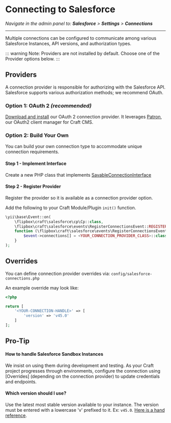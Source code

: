 # Connecting to Salesforce

_Navigate in the admin panel to: __Salesforce__ > __Settings__ > __Connections___

---

Multiple connections can be configured to communicate among various Salesforce Instances, API versions, and authorization types.

::: warning
Note: Providers are not installed by default.  Choose one of the Provider options below.
:::

## Providers
A connection provider is responsible for authorizing with the Salesforce API.  Salesforce supports various authorization methods; we recommend OAuth.

### Option 1: OAuth 2 _(recommended)_
[Download and install](https://github.com/flipboxfactory/patron-salesforce) our OAuth 2 connection provider.  It leverages [Patron](https://github.com/flipboxfactory/patron), our OAuth2 client manager for Craft CMS.

### Option 2: Build Your Own
You can build your own connection type to accommodate unique connection requirements.

#### Step 1 - Implement Interface
Create a new PHP class that implements [SavableConnectionInterface](https://github.com/flipboxfactory/craft-salesforce/blob/master/src/connections/SavableConnectionInterface.php)

#### Step 2 - Register Provider
Register the provider so it is available as a connection provider option.

Add the following to your Craft Module/Plugin `init()` function.

```php
\yii\base\Event::on(
    \flipbox\craft\salesforce\cp\Cp::class,
    \flipbox\craft\salesforce\events\RegisterConnectionsEvent::REGISTER_CONNECTIONS,
    function (\flipbox\craft\salesforce\events\RegisterConnectionsEvent $event) {
        $event->connections[] = <YOUR_CONNECTION_PROVIDER_CLASS>::class;
    }
);
```

## Overrides
You can define connection provider overrides via: `config/salesforce-connections.php`

An example override may look like:

```php
<?php

return [
    '<YOUR-CONNECTION-HANDLE>' => [
        'version' => 'v45.0'
    ]
];

```


## Pro-Tip
#### How to handle Salesforce Sandbox Instances
We insist on using them during development and testing.  As your Craft project progresses through environments, configure
the connection using [Overrides] (depending on the connection provider) to update credentials and endpoints.

#### Which version should I use?
Use the latest most stable version available to your instance.  The version must be entered with a lowercase 'v' prefixed to it.  Ex: `v45.0`.
[Here is a hand reference](https://help.salesforce.com/articleView?id=000334996&type=1&mode=1). 

